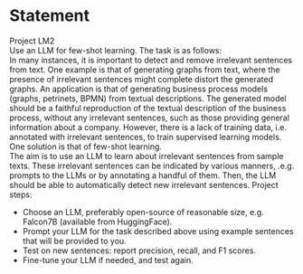 # Statement  

Project LM2  
Use an LLM for few-shot learning. The task is as follows:  
In many instances, it is important to detect and remove irrelevant sentences from text. One
example is that of generating graphs from text, where the presence of irrelevant sentences
might complete distort the generated graphs. An application is that of generating business
process models (graphs, petrinets, BPMN) from textual descriptions. The generated model
should be a faithful reproduction of the textual description of the business process, without
any irrelevant sentences, such as those providing general information about a company.
However, there is a lack of training data, i.e. annotated with irrelevant sentences, to train
supervised learning models. One solution is that of few-shot learning.  
The aim is to use an LLM to learn about irrelevant sentences from sample texts. These
irrelevant sentences can be indicated by various manners, .e.g. prompts to the LLMs or by
annotating a handful of them.
Then, the LLM should be able to automatically detect new irrelevant sentences.
Project steps:

- Choose an LLM, preferably open-source of reasonable size, e.g. Falcon7B (available
from HuggingFace).
- Prompt your LLM for the task described above using example sentences that will be
provided to you.
- Test on new sentences: report precision, recall, and F1 scores.
- Fine-tune your LLM if needed, and test again.
